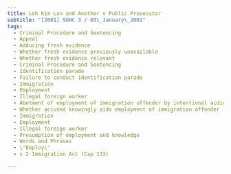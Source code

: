 ```yaml
---
title: Loh Kim Lan and Another v Public Prosecutor 
subtitle: "[2001] SGHC 3 / 03\_January\_2001"
tags:
  - Criminal Procedure and Sentencing
  - Appeal
  - Adducing fresh evidence
  - Whether fresh evidence previously unavailable
  - Whether fresh evidence relevant
  - Criminal Procedure and Sentencing
  - Identification parade
  - Failure to conduct identification parade
  - Immigration
  - Employment
  - Illegal foreign worker
  - Abetment of employment of immigration offender by intentional aiding
  - Whether accused knowingly aids employment of immigration offender
  - Immigration
  - Employment
  - Illegal foreign worker
  - Presumption of employment and knowledge
  - Words and Phrases
  - \"Employ\"
  - s 2 Immigration Act (Cap 133)

---
```


